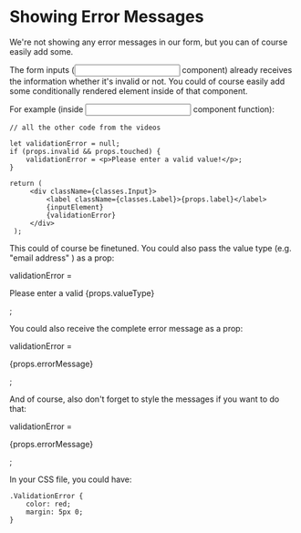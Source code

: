 # Showing Error Messages

We're not showing any error messages in our form, but you can of course easily add some.

The form inputs (<Input />  component) already receives the information whether it's invalid or not. You could of course easily add some conditionally rendered element inside of that component.

For example (inside <Input />  component function):

    // all the other code from the videos
     
    let validationError = null;
    if (props.invalid && props.touched) {
        validationError = <p>Please enter a valid value!</p>;
    }
     
    return (
         <div className={classes.Input}>
             <label className={classes.Label}>{props.label}</label>
             {inputElement}
             {validationError}
         </div>
     );

This could of course be finetuned. You could also pass the value type (e.g. "email address" ) as a prop:

validationError = <p>Please enter a valid {props.valueType}</p>; 

You could also receive the complete error message as a prop:

validationError = <p>{props.errorMessage}</p>; 

And of course, also don't forget to style the messages if you want to do that:

validationError = <p className={classes.ValidationError}>{props.errorMessage}</p>;

In your CSS file, you could have:

    .ValidationError {
        color: red;
        margin: 5px 0;
    } 